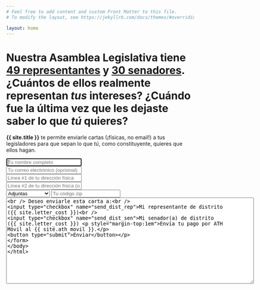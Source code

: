 ```yaml
---
# Feel free to add content and custom Front Matter to this file.
# To modify the layout, see https://jekyllrb.com/docs/themes/#overriding-theme-defaults

layout: home
---
```


Nuestra Asamblea Legislativa tiene [49 representantes](http://www.tucamarapr.org/dnncamara/ComposiciondelaCamara/Biografia.aspx) y [30 senadores](https://senado.pr.gov/Pages/Senadores.aspx). ¿Cuántos de ellos realmente representan *tus* intereses? ¿Cuándo fue la última vez que les dejaste saber lo que *tú* quieres?
============


**{{ site.title }}** te permite enviarle cartas (¡físicas, no email!) a tus legisladores para que sepan lo que *tú*,
como constituyente, quieres que ellos hagan.

<form method="post" action="https://formspree.io/queteescuchen@queteescuchen.pedroacevedo.pr">
    <input type="text" name="name" required="required" autofocus="autofocus" maxlength="50" style="width:40%" placeholder="Tu nombre completo"><br />
    <input type="email" name="email" maxlength="50" style="width:40%" placeholder="Tu correo electrónico (opcional)"><br />
    <input type="text" name="address_1" required="required" maxlength="100" style="width:40%" placeholder="Línea #1 de tu dirección física"><br />
    <input type="text" name="address_2" maxlength="100" style="width:40%" placeholder="Línea #2 de tu dirección física (opcional)"><br />
    <select name="city" required="required">
        <option value="Adjuntas">Adjuntas</option>
        <option value="Aguada">Aguada</option>
        <option value="Aguadilla">Aguadilla</option>
        <option value="Aguas Buenas">Aguas Buenas</option>
        <option value="Aibonito">Aibonito</option>
        <option value="Añasco">Añasco</option>
        <option value="Arecibo">Arecibo</option>
        <option value="Arroyo">Arroyo</option>
        <option value="Barceloneta">Barceloneta</option>
        <option value="Barranquitas">Barranquitas</option>
        <option value="Bayamón">Bayamón</option>
        <option value="Cabo Rojo">Cabo Rojo</option>
        <option value="Caguas">Caguas</option>
        <option value="Camuy">Camuy</option>
        <option value="Canóvanas">Canóvanas</option>
        <option value="Carolina">Carolina</option>
        <option value="Cataño">Cataño</option>
        <option value="Cayey">Cayey</option>
        <option value="Ceiba">Ceiba</option>
        <option value="Ciales">Ciales</option>
        <option value="Cidra">Cidra</option>
        <option value="Coamo">Coamo</option>
        <option value="Comerio">Comerio</option>
        <option value="Corozal">Corozal</option>
        <option value="Culebra">Culebra</option>
        <option value="Dorado">Dorado</option>
        <option value="Fajardo">Fajardo</option>
        <option value="Florida">Florida</option>
        <option value="Guánica">Guánica</option>
        <option value="Guayama">Guayama</option>
        <option value="Guayanilla">Guayanilla</option>
        <option value="Guaynabo">Guaynabo</option>
        <option value="Gurabo">Gurabo</option>
        <option value="Hatillo">Hatillo</option>
        <option value="Hormigueros">Hormigueros</option>
        <option value="Humacao">Humacao</option>
        <option value="Isabela">Isabela</option>
        <option value="Jayuya">Jayuya</option>
        <option value="Juana Díaz">Juana Díaz</option>
        <option value="Juncos">Juncos</option>
        <option value="Lajas">Lajas</option>
        <option value="Lares">Lares</option>
        <option value="Las Marías">Las Marías</option>
        <option value="Las Piedras">Las Piedras</option>
        <option value="Loíza">Loíza</option>
        <option value="Luquillo">Luquillo</option>
        <option value="Manatí">Manatí</option>
        <option value="Maricao">Maricao</option>
        <option value="Maunabo">Maunabo</option>
        <option value="Mayagüez">Mayagüez</option>
        <option value="Moca">Moca</option>
        <option value="Morovis">Morovis</option>
        <option value="Naguabo">Naguabo</option>
        <option value="Naranjito">Naranjito</option>
        <option value="Orocovis">Orocovis</option>
        <option value="Patillas">Patillas</option>
        <option value="Peñuelas">Peñuelas</option>
        <option value="Ponce">Ponce</option>
        <option value="Quebradillas">Quebradillas</option>
        <option value="Rincón">Rincón</option>
        <option value="Río Grande">Río Grande</option>
        <option value="Sabana Grande">Sabana Grande</option>
        <option value="Salinas">Salinas</option>
        <option value="San Germán">San Germán</option>
        <option value="San Juan">San Juan</option>
        <option value="San Lorenzo">San Lorenzo</option>
        <option value="San Sebastián">San Sebastián</option>
        <option value="Santa Isabel">Santa Isabel</option>
        <option value="Toa Alta">Toa Alta</option>
        <option value="Toa Baja">Toa Baja</option>
        <option value="Trujillo Alto">Trujillo Alto</option>
        <option value="Utuado">Utuado</option>
        <option value="Vega Alta">Vega Alta</option>
        <option value="Vega Baja">Vega Baja</option>
        <option value="Vieques">Vieques</option>
        <option value="Villalba">Villalba</option>
        <option value="Yabucoa">Yabucoa</option>
        <option value="Yauco">Yauco</option>
    </select>
    <input type="text" name="zip" required="required" maxlength="10000" placeholder="Tu código zip"><br />
    <textarea name="message" required="required" rows="15" cols="80" placeholder='Tu mensaje. Enviaremos hasta dos páginas de texto (aproximadamente 1,000 palabras) por carta, así que puedes escribir todo lo que quieras.

Puedes omitir la introducción ("Estimado(a) representante...") y la despedida ("Atentamente, yo"). Nosotros se lo añadiremos automáticamente a la carta.'></textarea><br />
    Deseo enviarle esta carta a:<br />
    <input type="checkbox" name="send_dist_rep">Mi representante de distrito ({{ site.letter_cost }})<br />
    <input type="checkbox" name="send_dist_sen">Mi senador(a) de distrito ({{ site.letter_cost }})
    <p style="margin-top:1em">Envía tu pago por ATH Móvil al {{ site.ath_movil }}.</p>
    <button type="submit">Enviar</button>
</form>
